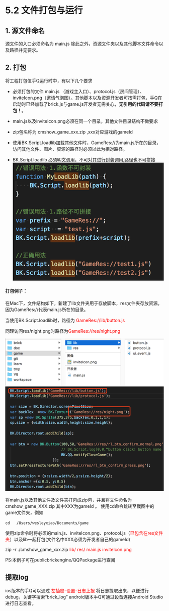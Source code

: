 # 5.2 文件打包与运行

## 1. 源文件命名
源文件的入口必须命名为 main.js  除此之外，资源文件夹以及其他脚本文件命令以及路径并无要求。
## 2. 打包
将工程打包值手Q运行时中，有以下几个要求

* 必须打包的文件 main.js （游戏主入口）、protocol.js（房间管理）、inviteIcon.png（邀请气泡图）。其他脚本以及资源开发者可按需打包，手Q在启动时已经加载了brick.js与game.js开发者无需关心，**无引用的代码请不要打包！**。

* main.js以及inviteIcon.png必须在同一个目录。其他文件目录结构不做要求

* zip包名称为 cmshow_game_xxx.zip  ,xxx对应游戏的gameId

* 使用BK.Script.loadlib加载其他文件时，GameRes://为main.js所在的目录，访问其他文件、图片、资源的路径时必须以此为相对路径。
* BK.Script.loadlib 必须明文调用，不可对其进行封装调用,路径也不可拼接	![](./img/loadlib.png)


#### 打包例子：
在Mac下，文件结构如下，新建了lib文件夹用于存放脚本，res文件夹存放资源。
因为GameRes://代表main.js所在的目录。

当使用BK.Script.loadlib时，路径为<font color=#ff0000> GameRes://lib/button.js</font>

同理访问res/night.png时路径为<font color=#ff0000>GameRes://res/night.png </font>

![](./img/example1.png)
![](./img/example2.png)

将main.js以及其他文件及文件夹打包成zip包，并且将文件命名为 cmshow_game_XXX.zip 其中XXX为gameId 。
使用cd命令跳转至截图中的game文件夹，例如

  ```cd   /Users/wesleyxiao/Documents/game ```
  
使用zip命令时将必须的main.js、inviteIcon.png、protocol.js（<font color=#ff0000>已包含在res文件夹</font>）以及lib一起打包(文件名中XXX必须为开发者自己的gameId)

  zip -r ./cmshow_game_xxx.zip <font color=#ff0000> lib/ res/ main.js inviteIcon.png</font>

PS:本例子可在publicbrickengine/QQPackage进行查阅


## 提取log
ios版本的手Q可以通过 <font color=#ff0000>左抽屉-设置-日志上报</font> 将日志提取出来，以便进行debug，关键字搜索“brick_log”
android版本手Q可通过设备连接Android Studio 进行日志查看。
